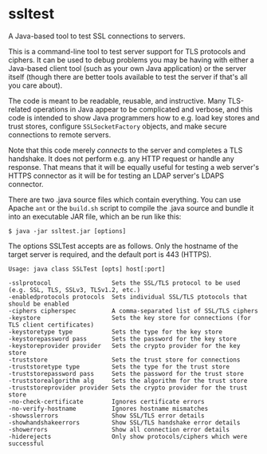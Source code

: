 # ssltest
A Java-based tool to test SSL connections to servers.

This is a command-line tool to test server support for TLS protocols and ciphers. It can be used to debug problems you may be having with either a Java-based client tool (such as your own Java application) or the server itself (though there are better tools available to test the server if that's all you care about).

The code is meant to be readable, reusable, and instructive. Many TLS-related operations in Java appear to be complicated and verbose, and this code is intended to show Java programmers how to e.g. load key stores and trust stores, configure `SSLSocketFactory` objects, and make secure connections to remote servers.

Note that this code merely *connects* to the server and completes a TLS handshake. It does not perform e.g. any HTTP request or handle any response. That means that it will be equally useful for testing a web server's HTTPS connector as it will be for testing an LDAP server's LDAPS connector.

There are two .java source files which contain everything. You can use Apache `ant` or the `build.sh` script to compile the .java source and bundle it into an executable JAR file, which an be run like this:

```
$ java -jar ssltest.jar [options]
```

The options SSLTest accepts are as follows. Only the hostname of the target server is required, and the default port is 443 (HTTPS).

```
Usage: java class SSLTest [opts] host[:port]

-sslprotocol                 Sets the SSL/TLS protocol to be used (e.g. SSL, TLS, SSLv3, TLSv1.2, etc.)
-enabledprotocols protocols  Sets individual SSL/TLS ptotocols that should be enabled
-ciphers cipherspec          A comma-separated list of SSL/TLS ciphers
-keystore                    Sets the key store for connections (for TLS client certificates)
-keystoretype type           Sets the type for the key store
-keystorepassword pass       Sets the password for the key store
-keystoreprovider provider   Sets the crypto provider for the key store
-truststore                  Sets the trust store for connections
-truststoretype type         Sets the type for the trust store
-truststorepassword pass     Sets the password for the trust store
-truststorealgorithm alg     Sets the algorithm for the trust store
-truststoreprovider provider Sets the crypto provider for the trust store
-no-check-certificate        Ignores certificate errors
-no-verify-hostname          Ignores hostname mismatches
-showsslerrors               Show SSL/TLS error details
-showhandshakeerrors         Show SSL/TLS handshake error details
-showerrors                  Show all connection error details
-hiderejects                 Only show protocols/ciphers which were successful
```
